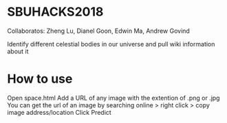 # SBUHACKS2018
Collaboratos: Zheng Lu, Dianel Goon, Edwin Ma, Andrew Govind

Identify different celestial bodies in our universe and pull wiki information about it

# How to use

Open space.html
Add a URL of any image with the extention of .png or .jpg
You can get the url of an image by searching online > right click > copy image address/location
Click Predict
